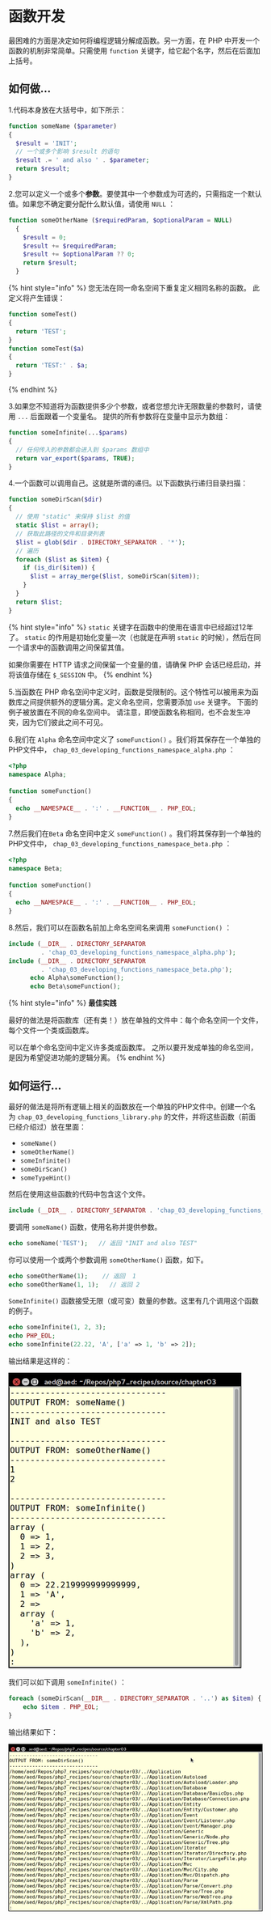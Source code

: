 # 函数开发

最困难的方面是决定如何将编程逻辑分解成函数。另一方面，在 PHP 中开发一个函数的机制非常简单。只需使用 `function` 关键字，给它起个名字，然后在后面加上括号。

## 如何做...

1.代码本身放在大括号中，如下所示：

```php
function someName ($parameter)
{ 
  $result = 'INIT';
  // 一个或多个影响 $result 的语句
  $result .= ' and also ' . $parameter;
  return $result; 
}
```

2.您可以定义一个或多个**参数**。要使其中一个参数成为可选的，只需指定一个默认值。如果您不确定要分配什么默认值，请使用 `NULL` ：

```php
function someOtherName ($requiredParam, $optionalParam = NULL)
  { 
    $result = 0;
    $result += $requiredParam;
    $result += $optionalParam ?? 0;
    return $result; 
  }
```

{% hint style="info" %}
您无法在同一命名空间下重复定义相同名称的函数。 此定义将产生错误：

```php
function someTest()
{
  return 'TEST';
}
function someTest($a)
{
  return 'TEST:' . $a;
}
```
{% endhint %}

3.如果您不知道将为函数提供多少个参数，或者您想允许无限数量的参数时，请使用 `...` 后面跟着一个变量名。 提供的所有参数将在变量中显示为数组：

```php
function someInfinite(...$params)
{
  // 任何传入的参数都会进入到 $params 数组中
  return var_export($params, TRUE);
}
```

4.一个函数可以调用自己。这就是所谓的递归。以下函数执行递归目录扫描：

```php
function someDirScan($dir)
{
  // 使用 "static" 来保持 $list 的值
  static $list = array();
  // 获取此路径的文件和目录列表
  $list = glob($dir . DIRECTORY_SEPARATOR . '*');
  // 遍历
  foreach ($list as $item) {
    if (is_dir($item)) {
      $list = array_merge($list, someDirScan($item));
    }
  }
  return $list;
}
```

{% hint style="info" %}
`static` 关键字在函数中的使用在语言中已经超过12年了。 `static` 的作用是初始化变量一次（也就是在声明 `static` 的时候），然后在同一个请求中的函数调用之间保留其值。

如果你需要在 HTTP 请求之间保留一个变量的值，请确保 PHP 会话已经启动，并将该值存储在 `$_SESSION` 中。
{% endhint %}

5.当函数在 PHP 命名空间中定义时，函数是受限制的。这个特性可以被用来为函数库之间提供额外的逻辑分离。定义命名空间，您需要添加 `use` 关键字。 下面的例子被放置在不同的命名空间中。 请注意，即使函数名称相同，也不会发生冲突，因为它们彼此之间不可见。

6.我们在 `Alpha` 命名空间中定义了 `someFunction()` 。我们将其保存在一个单独的PHP文件中， `chap_03_developing_functions_namespace_alpha.php` ：

```php
<?php
namespace Alpha;

function someFunction()
{
  echo __NAMESPACE__ . ':' . __FUNCTION__ . PHP_EOL;
}
```

7.然后我们在`Beta` 命名空间中定义 `someFunction()`  。我们将其保存到一个单独的PHP文件中， `chap_03_developing_functions_namespace_beta.php` ：

```php
<?php
namespace Beta;

function someFunction()
{
  echo __NAMESPACE__ . ':' . __FUNCTION__ . PHP_EOL;
}
```

8.然后，我们可以在函数名前加上命名空间名来调用 `someFunction()` ：

```php
include (__DIR__ . DIRECTORY_SEPARATOR 
         . 'chap_03_developing_functions_namespace_alpha.php');
include (__DIR__ . DIRECTORY_SEPARATOR 
         . 'chap_03_developing_functions_namespace_beta.php');
      echo Alpha\someFunction();
      echo Beta\someFunction();
```

{% hint style="info" %}
**最佳实践**

最好的做法是将函数库（还有类！）放在单独的文件中：每个命名空间一个文件，每个文件一个类或函数库。

可以在单个命名空间中定义许多类或函数库。 之所以要开发成单独的命名空间，是因为希望促进功能的逻辑分离。
{% endhint %}

## 如何运行...

最好的做法是将所有逻辑上相关的函数放在一个单独的PHP文件中。创建一个名为 `chap_03_developing_functions_library.php` 的文件，并将这些函数（前面已经介绍过）放在里面：

* `someName()`
* `someOtherName()`
* `someInfinite()`
* `someDirScan()`
* `someTypeHint()`

然后在使用这些函数的代码中包含这个文件。

```php
include (__DIR__ . DIRECTORY_SEPARATOR . 'chap_03_developing_functions_library.php');
```

要调用 `someName()` 函数，使用名称并提供参数。

```php
echo someName('TEST');   // 返回 "INIT and also TEST"
```

你可以使用一个或两个参数调用 `someOtherName()` 函数，如下。

```php
echo someOtherName(1);    // 返回  1
echo someOtherName(1, 1);   // 返回 2
```

 `SomeInfinite()` 函数接受无限（或可变）数量的参数。这里有几个调用这个函数的例子。

```php
echo someInfinite(1, 2, 3);
echo PHP_EOL;
echo someInfinite(22.22, 'A', ['a' => 1, 'b' => 2]);
```

输出结果是这样的：

![](../../.gitbook/assets/image%20%2836%29.png)

我们可以如下调用 `someInfinite()` ：

```php
foreach (someDirScan(__DIR__ . DIRECTORY_SEPARATOR . '..') as $item) {
    echo $item . PHP_EOL;
}
```

输出结果如下：

![](../../.gitbook/assets/image%20%2829%29.png)

